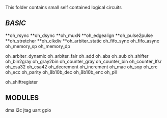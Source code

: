 This folder contains small self contained logical circuits  

## ***BASIC***
**oh_rsync
**oh_dsync
**oh_muxN
**oh_edgealign
**oh_pulse2pulse
**oh_stretcher
**oh_clkdiv
**oh_arbiter_static
oh_fifo_sync
oh_fifo_async
oh_memory_sp
oh_memory_dp

oh_arbiter_dynamic
oh_arbiter_fair
oh_add
oh_abs
oh_sub
oh_shifter
oh_bin2gray
oh_gray2bin
oh_counter_gray
oh_counter_bin
oh_counter_lfsr
oh_csa32
oh_csa42
oh_decrement
oh_increment
oh_mac
oh_sop
oh_crc
oh_ecc
oh_parity
oh_8b10b_dec
oh_8b10b_enc
oh_pll

oh_shiftregister



## **MODULES**
dma
i2c
jtag
uart
gpio














